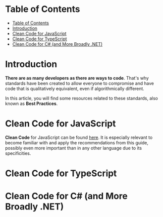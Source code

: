 # Table of Contents

- [Table of Contents](#table-of-contents)
- [Introduction](#introduction)
- [Clean Code for JavaScript](#clean-code-for-javascript)
- [Clean Code for TypeScript](#clean-code-for-typescript)
- [Clean Code for C# (and More Broadly .NET)](#clean-code-for-c-and-more-broadly-net)

# Introduction

**There are as many developers as there are ways to code**. That's why standards have been created to allow everyone to compromise and have code that is qualitatively equivalent, even if algorithmically different.

In this article, you will find some resources related to these standards, also known as **Best Practices**.

# Clean Code for JavaScript

**Clean Code** for JavaScript can be found [here](https://github.com/ryanmcdermott/clean-code-javascript).
It is especially relevant to become familiar with and apply the recommendations from this guide, possibly even more important than in any other language due to its specificities.

# Clean Code for TypeScript

# Clean Code for C# (and More Broadly .NET)